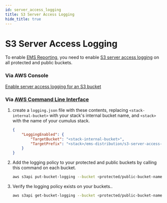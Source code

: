 ```yaml
---
id: server_access_logging
title: S3 Server Access Logging
hide_title: true
---
```


# S3 Server Access Logging

To enable [EMS Reporting](../ems_reporting.md), you need to enable [S3 server access logging][awslogging] on all protected and public buckets.


### Via AWS Console

[Enable server access logging for an S3 bucket][howtologging]

### Via [AWS Command Line Interface][cli]


1. create a `logging.json` file with these contents, replacing `<stack-internal-bucket>` with your stack's internal bucket name, and `<stack>` with the name of your cumulus stack.
	```json
	{
		"LoggingEnabled": {
			"TargetBucket": "<stack-internal-bucket>",
			"TargetPrefix": "<stack>/ems-distribution/s3-server-access-logs/"
		}
	}
	```
2. Add the logging policy to your protected and public buckets by calling this command on each bucket.

	```sh
	aws s3api put-bucket-logging --bucket <protected/public-bucket-name> --bucket-logging-status file://logging.json
	```
3. Verify the logging policy exists on your buckets..
	```sh
	aws s3api get-bucket-logging --bucket <protected/public-bucket-name>
	```

[cli]: https://aws.amazon.com/cli/ "Amazon command line interface"
[howtologging]: https://docs.aws.amazon.com/AmazonS3/latest/user-guide/server-access-logging.html "Amazon Console Instructions"
[awslogging]: https://docs.aws.amazon.com/AmazonS3/latest/dev/ServerLogs.html "Amazon S3 Server Access Logging"
